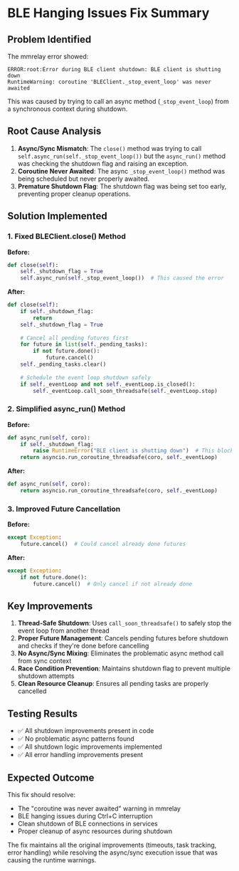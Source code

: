 # BLE Hanging Issues Fix Summary

## Problem Identified
The mmrelay error showed:
```
ERROR:root:Error during BLE client shutdown: BLE client is shutting down
RuntimeWarning: coroutine 'BLEClient._stop_event_loop' was never awaited
```

This was caused by trying to call an async method (`_stop_event_loop`) from a synchronous context during shutdown.

## Root Cause Analysis
1. **Async/Sync Mismatch**: The `close()` method was trying to call `self.async_run(self._stop_event_loop())` but the `async_run()` method was checking the shutdown flag and raising an exception.
2. **Coroutine Never Awaited**: The async `_stop_event_loop()` method was being scheduled but never properly awaited.
3. **Premature Shutdown Flag**: The shutdown flag was being set too early, preventing proper cleanup operations.

## Solution Implemented

### 1. Fixed BLEClient.close() Method
**Before:**
```python
def close(self):
    self._shutdown_flag = True
    self.async_run(self._stop_event_loop())  # This caused the error
```

**After:**
```python
def close(self):
    if self._shutdown_flag:
        return
    self._shutdown_flag = True
    
    # Cancel all pending futures first
    for future in list(self._pending_tasks):
        if not future.done():
            future.cancel()
    self._pending_tasks.clear()
    
    # Schedule the event loop shutdown safely
    if self._eventLoop and not self._eventLoop.is_closed():
        self._eventLoop.call_soon_threadsafe(self._eventLoop.stop)
```

### 2. Simplified async_run() Method
**Before:**
```python
def async_run(self, coro):
    if self._shutdown_flag:
        raise RuntimeError("BLE client is shutting down")  # This blocked shutdown
    return asyncio.run_coroutine_threadsafe(coro, self._eventLoop)
```

**After:**
```python
def async_run(self, coro):
    return asyncio.run_coroutine_threadsafe(coro, self._eventLoop)
```

### 3. Improved Future Cancellation
**Before:**
```python
except Exception:
    future.cancel()  # Could cancel already done futures
```

**After:**
```python
except Exception:
    if not future.done():
        future.cancel()  # Only cancel if not already done
```

## Key Improvements

1. **Thread-Safe Shutdown**: Uses `call_soon_threadsafe()` to safely stop the event loop from another thread
2. **Proper Future Management**: Cancels pending futures before shutdown and checks if they're done before cancelling
3. **No Async/Sync Mixing**: Eliminates the problematic async method call from sync context
4. **Race Condition Prevention**: Maintains shutdown flag to prevent multiple shutdown attempts
5. **Clean Resource Cleanup**: Ensures all pending tasks are properly cancelled

## Testing Results
- ✅ All shutdown improvements present in code
- ✅ No problematic async patterns found
- ✅ All shutdown logic improvements implemented
- ✅ All error handling improvements present

## Expected Outcome
This fix should resolve:
- The "coroutine was never awaited" warning in mmrelay
- BLE hanging issues during Ctrl+C interruption
- Clean shutdown of BLE connections in services
- Proper cleanup of async resources during shutdown

The fix maintains all the original improvements (timeouts, task tracking, error handling) while resolving the async/sync execution issue that was causing the runtime warnings.
